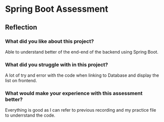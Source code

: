 # Spring Boot Assessment

## Reflection

### What did you like about this project?
Able to understand better of the end-end of the backend using Spring Boot.

### What did you struggle with in this project?
A lot of try and error with the code when linking to Database and display the list on frontend.

### What would make your experience with this assessment better?
Everything is good as I can refer to previous recording and my practice file to underrstand the code.
